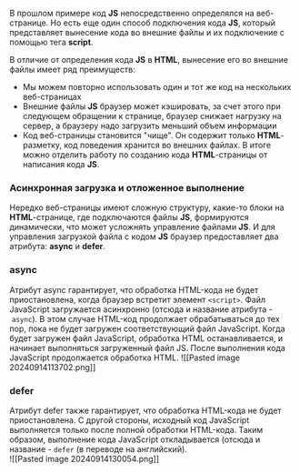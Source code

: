 В прошлом примере код **JS** непосредственно определялся на веб-странице. Но есть еще один способ подключения кода **JS**, который представляет вынесение кода во внешние файлы и их подключение с помощью тега **script**.

В отличие от определения кода **JS** в **HTML**, вынесение его во внешние файлы имеет ряд преимуществ:
- Мы можем повторно использовать один и тот же код на нескольких веб-страницах
- Внешние файлы **JS** браузер может кэшировать, за счет этого при следующем обращении к странице, браузер снижает нагрузку на сервер, а браузеру надо загрузить меньший объем информации
- Код веб-страницы становится "чище". Он содержит только **HTML**-разметку, код поведения хранится во внешних файлах. В итоге можно отделить работу по созданию кода **HTML**-страницы от написания кода **JS**.

### Асинхронная загрузка и отложенное выполнение
Нередко веб-страницы имеют сложную структуру, какие-то блоки на **HTML**-странице, где подключаются файлы **JS**, формируются динамически, что может усложнять управление файлами **JS**. И для управления загрузкой файла с кодом **JS** браузер предоставляет два атрибута: **async** и **defer**.

### async
Атрибут async гарантирует, что обработка HTML-кода не будет приостановлена, когда браузер встретит элемент `<script>`. Файл JavaScript загружается асинхронно (отсюда и название атрибута - `async`). В этом случае HTML-код продолжает обрабатываться до тех пор, пока не будет загружен соответствующий файл JavaScript. Когда будет загружен файл JavaScript, обработка HTML останавливается, и начинает выполняться загруженный файл JS. После выполнения кода JavaScript продолжается обработка HTML.
![[Pasted image 20240914113702.png]]

### defer
Атрибут defer также гарантирует, что обработка HTML-кода не будет приостановлена. С другой стороны, исходный код JavaScript выполняется только после полной обработки HTML-кода. Таким образом, выполнение кода JavaScript откладывается (отсюда и название - `defer` (в переводе на английский).\
![[Pasted image 20240914130054.png]]